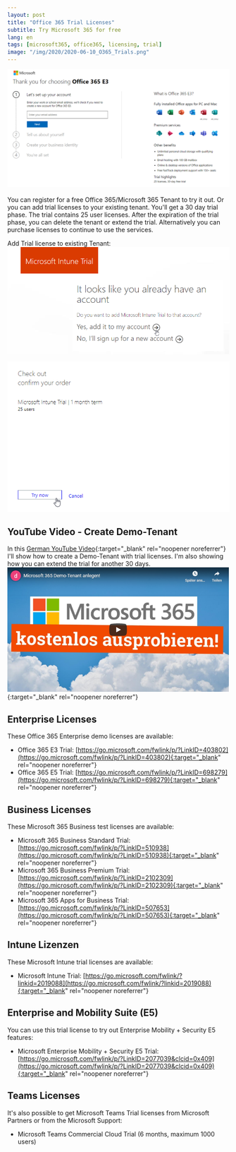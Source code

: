 ```yaml
---
layout: post
title: "Office 365 Trial Licenses"
subtitle: Try Microsoft 365 for free
lang: en
tags: [microsoft365, office365, licensing, trial]
image: "/img/2020/2020-06-10_O365_Trials.png"
---
```

![Office 365 Trial Registration](/img/2020/2020-06-10_O365_Trials.png "Office 365 Trial Registration")<br /><br />
You can register for a free Office 365/Microsoft 365 Tenant to try it out. Or you can add trial licenses to your existing tenant. You'll get a 30 day trial phase. The trial contains 25 user licenses. After the expiration of the trial phase, you can delete the tenant or extend the trial. Alternatively you can purchase licenses to continue to use the services.

Add Trial license to existing Tenant:
![Add Microsoft 365 Trial license to existing Tenant (1)](/img/2020/2020-07-28_IntuneTrial_1.png "Add Microsoft 365 Trial license to existing Tenant (1)")

![Add Microsoft 365 Trial license to existing Tenant (2)](/img/2020/2020-07-28_IntuneTrial_2.png "Add Microsoft 365 Trial license to existing Tenant (2)")

## YouTube Video - Create Demo-Tenant

In this [German YouTube Video](https://www.youtube.com/watch?v=gCS2RkGWNjA){:target="_blank" rel="noopener noreferrer"} I'll show how to create a Demo-Tenant with trial licenses. I'm also showing how you can extend the trial for another 30 days.
[![Microsoft 365 Demo-Tenant anlegen! (YouTube)](/img/2020/2020-07-28_yt_M365_ausprobieren.png "Microsoft 365 Demo-Tenant anlegen! (YouTube)")](https://www.youtube.com/watch?v=gCS2RkGWNjA){:target="_blank" rel="noopener noreferrer"}

## Enterprise Licenses

These Office 365 Enterprise demo licenses are available:

- Office 365 E3 Trial: [https://go.microsoft.com/fwlink/p/?LinkID=403802](https://go.microsoft.com/fwlink/p/?LinkID=403802){:target="_blank" rel="noopener noreferrer"}
- Office 365 E5 Trial: [https://go.microsoft.com/fwlink/p/?LinkID=698279](https://go.microsoft.com/fwlink/p/?LinkID=698279){:target="_blank" rel="noopener noreferrer"}

## Business Licenses

These Microsoft 365 Business test licenses are available:

- Microsoft 365 Business Standard Trial: [https://go.microsoft.com/fwlink/p/?LinkID=510938](https://go.microsoft.com/fwlink/p/?LinkID=510938){:target="_blank" rel="noopener noreferrer"}
- Microsoft 365 Business Premium Trial: [https://go.microsoft.com/fwlink/p/?LinkID=2102309](https://go.microsoft.com/fwlink/p/?LinkID=2102309){:target="_blank" rel="noopener noreferrer"}
- Microsoft 365 Apps for Business Trial: [https://go.microsoft.com/fwlink/p/?LinkID=507653](https://go.microsoft.com/fwlink/p/?LinkID=507653){:target="_blank" rel="noopener noreferrer"}

## Intune Lizenzen

These Microsoft Intune trial licenses are available:

- Microsoft Intune Trial: [https://go.microsoft.com/fwlink/?linkid=2019088](https://go.microsoft.com/fwlink/?linkid=2019088){:target="_blank" rel="noopener noreferrer"}

## Enterprise and Mobility Suite (E5)

You can use this trial license to try out Enterprise Mobility + Security E5 features:

- Microsoft Enterprise Mobility + Security E5 Trial: [https://go.microsoft.com/fwlink/p/?LinkID=2077039&clcid=0x409](https://go.microsoft.com/fwlink/p/?LinkID=2077039&clcid=0x409){:target="_blank" rel="noopener noreferrer"}

## Teams Licenses

It's also possible to get Microsoft Teams Trial licenses from Microsoft Partners or from the Microsoft Support:

- Microsoft Teams Commercial Cloud Trial (6 months, maximum 1000 users)
